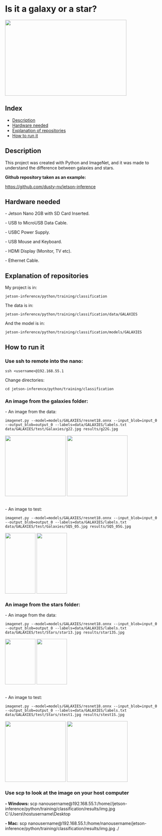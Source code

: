 <h1>Is it a galaxy or a star?</h1>
<img src="https://user-images.githubusercontent.com/77303061/183263866-ddbdf717-5901-4fe7-b72b-f9816f19887e.jpg" width="400px" height="250px"/>

<h2>Index</h2>

* [Description](#description)
* [Hardware needed](#hardware-needed)
* [Explanation of repositories](#explanation-of-repositories)
* [How to run it](#how-to-run-it) 

<h2>Description</h2>
<p>This project was created with Python and ImageNet, and it was made to understand the difference between galaxies and stars.</p>
<p><b>Github repository taken as an example:</b></p>
<a href="https://github.com/dusty-nv/jetson-inference">https://github.com/dusty-nv/jetson-inference</a>

<h2>Hardware needed</h2>
<p>- Jetson Nano 2GB with SD Card Inserted.</p>
<p>- USB to MicroUSB Data Cable.</p>
<p>- USBC Power Supply.</p>
<p>- USB Mouse and Keyboard.</p>
<p>- HDMI Display (Monitor, TV etc).</p>
<p>- Ethernet Cable.</p>

<h2>Explanation of repositories</h2>
<p>My project is in:</p>

```
jetson-inference/python/training/classification
```

<p>The data is in:</p>

```
jetson-inference/python/training/classification/data/GALAXIES
```

<p>And the model is in:</p>

```
jetson-inference/python/training/classification/models/GALAXIES
```

<h2>How to run it</h2>
<h3>Use ssh to remote into the nano:</h3>

```
ssh <username>@192.168.55.1
```
<p>Change directories:</p>

```
cd jetson-inference/python/training/classification
```
<h3>An image from the <b>galaxies</b> folder:</h3>
<p>- An image from the data:</p>

```
imagenet.py --model=models/GALAXIES/resnet18.onnx --input_blob=input_0 --output_blob=output_0 --labels=data/GALAXIES/labels.txt data/GALAXIES/test/Galaxies/g22.jpg results/g22G.jpg
```

<div class="rows">
  <img src="https://user-images.githubusercontent.com/77303061/183264491-1b628eb3-b7b6-4f26-8785-ee14ed020c47.jpg" width="200px" height="200px"/>
  <img src="https://user-images.githubusercontent.com/77303061/183264429-9c0c0203-3754-44b6-8ed5-22df69ed6777.jpg" width="200px" height="200px"/>
</div>
<br>
<p>- An image to test:</p>

```
imagenet.py --model=models/GALAXIES/resnet18.onnx --input_blob=input_0 --output_blob=output_0 --labels=data/GALAXIES/labels.txt data/GALAXIES/test/Galaxies/SQ5_05.jpg results/SQ5_05G.jpg
```

<div class="rows">
  <img src="https://user-images.githubusercontent.com/77303061/183264513-5aea2f2b-a95b-468b-a6f0-889677cb5c43.jpg" width="100px" height="200px"/>
  <img src="https://user-images.githubusercontent.com/77303061/183264445-75928650-c364-4ab0-9a16-ea396a95a812.jpg" width="100px" height="200px"/>
</div>

<h3>An image from the <b>stars</b> folder:</h3>
<p>- An image from the data:</p>

```
imagenet.py --model=models/GALAXIES/resnet18.onnx --input_blob=input_0 --output_blob=output_0 --labels=data/GALAXIES/labels.txt data/GALAXIES/test/Stars/star13.jpg results/star13S.jpg
```

<div class="rows">
  <img src="https://user-images.githubusercontent.com/77303061/183264632-6d65ac6b-ed08-4775-b80c-645b712c3028.jpg" width="100px" height="150px"/>
  <img src="https://user-images.githubusercontent.com/77303061/183264671-ac594461-8cf7-4cbc-9d25-966ddd73d2d6.jpg" width="100px" height="150px"/>
</div>
<br>
<p>- An image to test:</p>

```
imagenet.py --model=models/GALAXIES/resnet18.onnx --input_blob=input_0 --output_blob=output_0 --labels=data/GALAXIES/labels.txt data/GALAXIES/test/Stars/stest1.jpg results/stest1S.jpg
```

<div class="rows">
  <img src="https://user-images.githubusercontent.com/77303061/183264657-9917d551-6488-48ad-8e22-17d80160661e.jpg" width="200px" height="200px"/>
  <img src="https://user-images.githubusercontent.com/77303061/183264677-17b80b34-d5f7-49f1-9f0e-239a0ae136e4.jpg" width="200px" height="200px"/>
</div>

<h3>Use scp to look at the image on your host computer</h3>
<p><b>- Windows:</b> scp nanousername@192.168.55.1:/home/<nanousername>/jetson-inference/python/training/classification/results/img.jpg C:\Users\hostusername\Desktop<p>
<p><b>- Mac:</b> scp nanousername@192.168.55.1:/home/nanousername/jetson-inference/python/training/classification/results/img.jpg ./<p>
